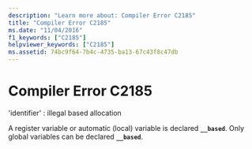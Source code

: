 ```yaml
---
description: "Learn more about: Compiler Error C2185"
title: "Compiler Error C2185"
ms.date: "11/04/2016"
f1_keywords: ["C2185"]
helpviewer_keywords: ["C2185"]
ms.assetid: 74bc9f64-7b4c-4735-ba13-67c43f8c47db
---
```

# Compiler Error C2185

'identifier' : illegal based allocation

A register variable or automatic (local) variable is declared **`__based`**. Only global variables can be declared **`__based`**.
